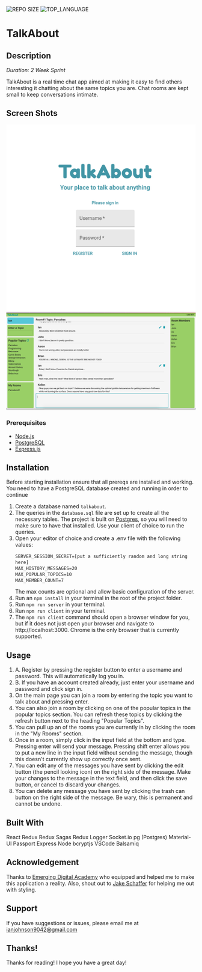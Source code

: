 ![REPO SIZE](https://img.shields.io/github/repo-size/its-justus/talk-about.svg?style=flat-square)
![TOP_LANGUAGE](https://img.shields.io/github/languages/top/its-justus/talk-about.svg?style=flat-square)

# TalkAbout

## Description

_Duration: 2 Week Sprint_

TalkAbout is a real time chat app aimed at making it easy to find others interesting it chatting about the same topics you are. Chat rooms are kept small to keep conversations intimate.

## Screen Shots

![Login page](/documentation/images/login.png)
![Main page](/documentation/images/mainpage.png)

### Prerequisites

- [Node.js](https://nodejs.org/en/)
- [PostgreSQL](https://www.postgresql.org/download/)
- [Express.js](https://expressjs.com/)

## Installation

Before starting installation ensure that all prereqs are installed and working. You need to have a PostgreSQL database created and running in order to continue

1. Create a database named `talkabout`.
2. The queries in the `database.sql` file are set up to create all the necessary tables. The project is built on [Postgres](https://www.postgresql.org/download/), so you will need to make sure to have that installed. Use your client of choice to run the queries. 
3. Open your editor of choice and create a .env file with the following values:
	```
	SERVER_SESSION_SECRET=[put a sufficiently random and long string here]
	MAX_HISTORY_MESSAGES=20
	MAX_POPULAR_TOPICS=10
	MAX_MEMBER_COUNT=7
	```
	The max counts are optional and allow basic configuration of the server.
4. Run an `npm install` in your terminal in the root of the project folder.
5. Run `npm run server` in your terminal.
6. Run `npm run client` in your terminal.
7. The `npm run client` command should open a browser window for you, but if it does not just open your browser and navigate to http://localhost:3000. Chrome is the only browser that is currently supported.

## Usage

1. A. Register by pressing the register button to enter a username and password. This will automatically log you in.
1. B. If you have an account created already, just enter your username and password and click sign in.
2. On the main page you can join a room by entering the topic you want to talk about and pressing enter.
3. You can also join a room by clicking on one of the popular topics in the popular topics section. You can refresh these topics by clicking the refresh button next to the heading "Popular Topics".
4. You can pull up an of the rooms you are currently in by clicking the room in the "My Rooms" section.
5. Once in a room, simply click in the input field at the bottom and type. Pressing enter will send your message. Pressing shift enter allows you to put a new line in the input field without sending the message, though this doesn't currently show up correctly once sent.
6. You can edit any of the messages you have sent by clicking the edit button (the pencil looking icon) on the right side of the message. Make your changes to the message in the text field, and then click the save button, or cancel to discard your changes.
7. You can delete any message you have sent by clicking the trash can button on the right side of the message. Be wary, this is permanent and cannot be undone.


## Built With

React
Redux
Redux Sagas
Redux Logger
Socket.io
pg (Postgres)
Material-UI
Passport
Express
Node
bcryptjs
VSCode
Balsamiq

## Acknowledgement
Thanks to [Emerging Digital Academy](www.emergingacademy.org) who equipped and helped me to make this application a reality. Also, shout out to [Jake Schaffer](https://github.com/JakeCr8Guru) for helping me out with styling.  

## Support
If you have suggestions or issues, please email me at [ianjohnson9042@gmail.com](ianjohnson9042@gmail.com)

## Thanks!

Thanks for reading! I hope you have a great day!